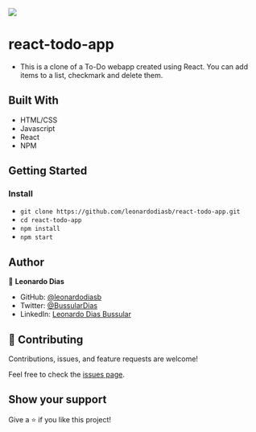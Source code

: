 ![](https://img.shields.io/badge/Microverse-blueviolet)

# react-todo-app

 - This is a clone of a To-Do webapp created using React. You can add items to a list, checkmark and delete them.

## Built With

- HTML/CSS
- Javascript
- React
- NPM

## Getting Started

### Install

- `git clone https://github.com/leonardodiasb/react-todo-app.git`
- `cd react-todo-app`
- `npm install`
- `npm start`

## Author

👤 **Leonardo Dias**

- GitHub: [@leonardodiasb](https://github.com/leonardodiasb)
- Twitter: [@BussularDias](https://twitter.com/BussularDias)
- LinkedIn: [Leonardo Dias Bussular](https://www.linkedin.com/in/leonardo-dias-bussular-a67392178/)

## 🤝 Contributing

Contributions, issues, and feature requests are welcome!

Feel free to check the [issues page](https://github.com/leonardodiasb/react-todo-app/issues).

## Show your support

Give a ⭐️ if you like this project!
